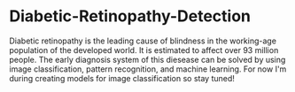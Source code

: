 # Diabetic-Retinopathy-Detection

Diabetic retinopathy is the leading cause of blindness in the working-age population of the developed world. It is estimated to affect over 93 million people. The early diagnosis system of this diesease can be solved by using image classification, pattern recognition, and machine learning. For now I'm during creating models for image classification so stay tuned!
